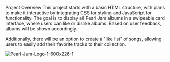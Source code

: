 Project Overview
This project starts with a basic HTML structure, with plans to make it interactive by integrating CSS for styling and JavaScript for functionality. The goal is to display all Pearl Jam albums in a swipeable card interface, where users can like or dislike albums. Based on user feedback, albums will be shown accordingly.

Additionally, there will be an option to create a "like list" of songs, allowing users to easily add their favorite tracks to their collection.

![Pearl-Jam-Logo-1-600x226-1](https://github.com/user-attachments/assets/2811948c-b1d8-436e-8dea-aecd9e5e8886)
